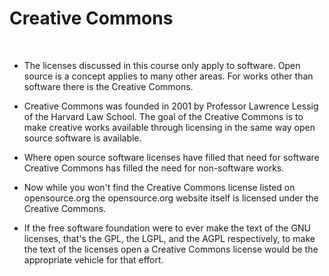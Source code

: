 <!-- #region -->
# Creative Commons


<br/>

- The licenses discussed in this course only apply to software. Open source is a concept applies to many other areas. For works other than software there is the Creative Commons.


- Creative Commons was founded in 2001 by Professor Lawrence Lessig of the Harvard Law School. The goal of the Creative Commons is to make creative works available through licensing in the same way open source software is available. 


- Where open source software licenses have filled that need for software Creative Commons has filled the need for non-software works.


- Now while you won't find the Creative Commons license listed on opensource.org the opensource.org website itself is licensed under the Creative Commons.


- If the free software foundation were to ever make the text of the GNU licenses, that's the GPL, the LGPL, and the AGPL respectively, to make the text of the licenses open a Creative Commons license would be the appropriate vehicle for that effort.
<!-- #endregion -->
